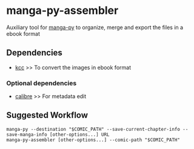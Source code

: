 # manga-py-assembler

Auxiliary tool for [manga-py](https://github.com/manga-py/manga-py) to organize, merge and export the files in a ebook
format

## Dependencies

- [kcc](https://github.com/ciromattia/kcc) >> To convert the images in ebook format

### Optional dependencies

- [calibre](https://github.com/kovidgoyal/calibre) >> For metadata edit

## Suggested Workflow

```
manga-py --destination "$COMIC_PATH" --save-current-chapter-info --save-manga-info [other-options...] URL
manga-py-assembler [other-options...] --comic-path "$COMIC_PATH"
```
